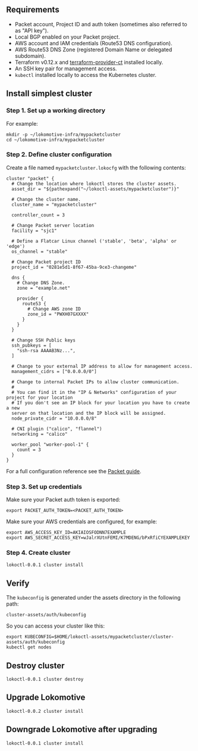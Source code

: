 ## Requirements

* Packet account, Project ID and auth token (sometimes also referred to as "API key").
* Local BGP enabled on your Packet project.
* AWS account and IAM credentials (Route53 DNS configuration).
* AWS Route53 DNS Zone (registered Domain Name or delegated subdomain).
* Terraform v0.12.x and [terraform-provider-ct](https://github.com/poseidon/terraform-provider-ct)
  installed locally.
* An SSH key pair for management access.
* `kubectl` installed locally to access the Kubernetes cluster.

## Install simplest cluster

### Step 1. Set up a working directory

For example:

```
mkdir -p ~/lokomotive-infra/mypacketcluster
cd ~/lokomotive-infra/mypacketcluster
```

### Step 2. Define cluster configuration

Create a file named `mypacketcluster.lokocfg` with the following contents:

```hcl
cluster "packet" {
  # Change the location where lokoctl stores the cluster assets.
  asset_dir = "${pathexpand("~/lokoctl-assets/mypacketcluster")}"

  # Change the cluster name.
  cluster_name = "mypacketcluster"

  controller_count = 3

  # Change Packet server location
  facility = "sjc1"

  # Define a Flatcar Linux channel ('stable', 'beta', 'alpha' or 'edge')
  os_channel = "stable"

  # Change Packet project ID
  project_id = "0281e5d1-8f67-45ba-9ce3-changeme"

  dns {
    # Change DNS Zone.
    zone = "example.net"

    provider {
      route53 {
        # Change AWS zone ID
        zone_id = "PWXH07GXXXX"
      }
    }
  }

  # Change SSH Public keys
  ssh_pubkeys = [
    "ssh-rsa AAAAB3Nz...",
  ]

  # Change to your external IP address to allow for management access.
  management_cidrs = ["0.0.0.0/0"]

  # Change to internal Packet IPs to allow cluster communication.
  #
  # You can find it in the "IP & Networks" configuration of your project for your location
  # If you don't see an IP block for your location you have to create a new
  server on that location and the IP block will be assigned.
  node_private_cidr = "10.0.0.0/8"

  # CNI plugin ("calico", "flannel")
  networking = "calico"

  worker_pool "worker-pool-1" {
    count = 3
  }
}
```

For a full configuration reference see the [Packet guide](https://github.com/kinvolk/lokomotive/blob/master/docs/installer/packet.md).

### Step 3. Set up credentials

Make sure your Packet auth token is exported:

```
export PACKET_AUTH_TOKEN=<PACKET_AUTH_TOKEN>
```

Make sure your AWS credentials are configured, for example:

```
export AWS_ACCESS_KEY_ID=AKIAIOSFODNN7EXAMPLE
export AWS_SECRET_ACCESS_KEY=wJalrXUtnFEMI/K7MDENG/bPxRfiCYEXAMPLEKEY
```

### Step 4. Create cluster

```
lokoctl-0.0.1 cluster install
```

## Verify

The `kubeconfig` is generated under the assets directory in the following path:

```
cluster-assets/auth/kubeconfig
```

So you can access your cluster like this:

```
export KUBECONFIG=$HOME/lokoctl-assets/mypacketcluster/cluster-assets/auth/kubeconfig
kubectl get nodes
```

## Destroy cluster

```
lokoctl-0.0.1 cluster destroy
```

## Upgrade Lokomotive

```
lokoctl-0.0.2 cluster install
```

## Downgrade Lokomotive after upgrading

```
lokoctl-0.0.1 cluster install
```
